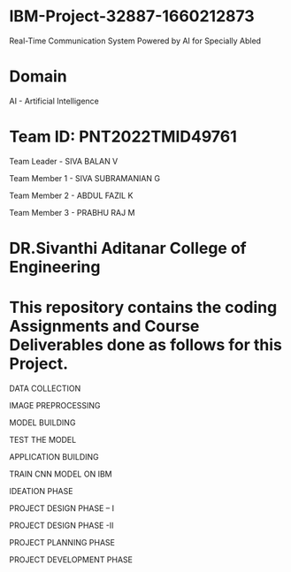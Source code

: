 # IBM-Project-32887-1660212873
Real-Time Communication System Powered by AI for Specially Abled
# Domain

AI - Artificial Intelligence 

# Team ID: PNT2022TMID49761

Team Leader - SIVA BALAN V

Team Member 1 - SIVA SUBRAMANIAN G

Team Member 2 - ABDUL FAZIL K

Team Member 3 - PRABHU RAJ M

# DR.Sivanthi Aditanar College of Engineering


# This repository contains the coding Assignments and Course Deliverables done as follows for this Project. 

DATA COLLECTION

IMAGE PREPROCESSING

MODEL BUILDING

TEST THE MODEL

APPLICATION BUILDING

TRAIN CNN MODEL ON IBM

IDEATION PHASE

PROJECT DESIGN PHASE – I

PROJECT DESIGN PHASE -II

PROJECT PLANNING PHASE

PROJECT DEVELOPMENT PHASE
